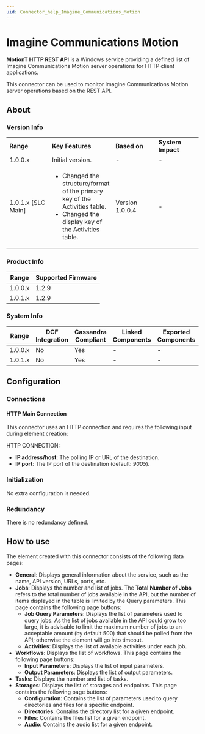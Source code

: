 ```yaml
---
uid: Connector_help_Imagine_Communications_Motion
---
```


# Imagine Communications Motion

**MotionT HTTP REST API** is a Windows service providing a defined list of Imagine Communications Motion server operations for HTTP client applications.

This connector can be used to monitor Imagine Communications Motion server operations based on the REST API.

## About

### Version Info

<table>
<colgroup>
<col style="width: 25%" />
<col style="width: 25%" />
<col style="width: 25%" />
<col style="width: 25%" />
</colgroup>
<tbody>
<tr class="odd">
<td><strong>Range</strong></td>
<td><strong>Key Features</strong></td>
<td><strong>Based on</strong></td>
<td><strong>System Impact</strong></td>
</tr>
<tr class="even">
<td>1.0.0.x</td>
<td>Initial version.</td>
<td>-</td>
<td>-</td>
</tr>
<tr class="odd">
<td>1.0.1.x [SLC Main]</td>
<td><ul>
<li>Changed the structure/format of the primary key of the Activities table.</li>
<li>Changed the display key of the Activities table.</li>
</ul></td>
<td>Version 1.0.0.4</td>
<td>-</td>
</tr>
</tbody>
</table>

### Product Info

| Range     | Supported Firmware     |
|-----------|------------------------|
| 1.0.0.x   | 1.2.9                  |
| 1.0.1.x   | 1.2.9                  |

### System Info

| Range     | DCF Integration     | Cassandra Compliant     | Linked Components     | Exported Components     |
|-----------|---------------------|-------------------------|-----------------------|-------------------------|
| 1.0.0.x   | No                  | Yes                     | -                     | -                       |
| 1.0.1.x   | No                  | Yes                     | -                     | -                       |

## Configuration

### Connections

#### HTTP Main Connection

This connector uses an HTTP connection and requires the following input during element creation:

HTTP CONNECTION:

- **IP address/host**: The polling IP or URL of the destination.
- **IP port**: The IP port of the destination (default: *9005*).

### Initialization

No extra configuration is needed.

### Redundancy

There is no redundancy defined.

## How to use

The element created with this connector consists of the following data pages:

- **General**: Displays general information about the service, such as the name, API version, URLs, ports, etc.
- **Jobs**: Displays the number and list of jobs. The **Total Number of Jobs** refers to the total number of jobs available in the API, but the number of items displayed in the table is limited by the Query parameters.
  This page contains the following page buttons:
  - **Job Query Parameters**: Displays the list of parameters used to query jobs. As the list of jobs available in the API could grow too large, it is advisable to limit the maximum number of jobs to an acceptable amount (by default 500) that should be polled from the API; otherwise the element will go into timeout.
  - **Activities**: Displays the list of available activities under each job.
- **Workflows**: Displays the list of workflows.
  This page contains the following page buttons:
  - **Input Parameters**: Displays the list of input parameters.
  - **Output Parameters**: Displays the list of output parameters.
- **Tasks**: Displays the number and list of tasks.
- **Storages**: Displays the list of storages and endpoints.
  This page contains the following page buttons:
  - **Configuration**: Contains the list of parameters used to query directories and files for a specific endpoint.
  - **Directories**: Contains the directory list for a given endpoint.
  - **Files**: Contains the files list for a given endpoint.
  - **Audio**: Contains the audio list for a given endpoint.
